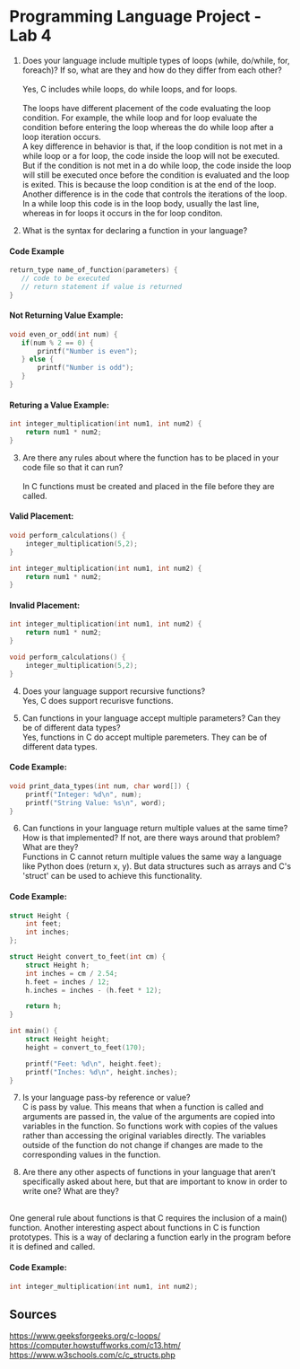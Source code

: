 # Programming Language Project - Lab 4

1) Does your language include multiple types of loops (while, do/while, for, foreach)? If
so, what are they and how do they differ from each other? 
<br><br>Yes, C includes while loops, do while loops, and for loops. 
<br><br>The loops have different placement of the code evaluating the loop condition. For example, the while loop and for loop evaluate the condition before entering the loop whereas the do while loop after a loop iteration occurs. 
<br>A key difference in behavior is that, if the loop condition is not met in a while loop or a for loop, the code inside the loop will not be executed. But if the condition is not met in a do while loop, the code inside the loop will still be executed once before the condition is evaluated and the loop is exited. This is because the loop condition is at the end of the loop. 
<br>Another difference is in the code that controls the iterations of the loop. In a while loop this code is in the loop body, usually the last line, whereas in for loops it occurs in the for loop conditon.

2) What is the syntax for declaring a function in your language?

#### Code Example
 ```c
return_type name_of_function(parameters) {
    // code to be executed
    // return statement if value is returned
}
```

#### Not Returning Value Example: 

 ```c
void even_or_odd(int num) {
    if(num % 2 == 0) {
        printf("Number is even");
    } else {
        printf("Number is odd");
    }
}
```

#### Returing a Value Example:

```c
int integer_multiplication(int num1, int num2) {
    return num1 * num2;
}
```

3) Are there any rules about where the function has to be placed in your code file so that
it can run?
<br><br> In C functions must be created and placed in the file before they are called.

#### Valid Placement:

```c
void perform_calculations() {
    integer_multiplication(5,2);
}

int integer_multiplication(int num1, int num2) {
    return num1 * num2;
}
```

#### Invalid Placement:

```c
int integer_multiplication(int num1, int num2) {
    return num1 * num2;
}

void perform_calculations() {
    integer_multiplication(5,2);
}
```

4) Does your language support recursive functions? 
<br> Yes, C does support recurisve functions.

5) Can functions in your language accept multiple parameters? Can they be of different
data types?
<br>Yes, functions in C do accept multiple paremeters. They can be of different data types. 

#### Code Example: 

```c
void print_data_types(int num, char word[]) {
    printf("Integer: %d\n", num);
    printf("String Value: %s\n", word);
}
```

6) Can functions in your language return multiple values at the same time? How is that
implemented? If not, are there ways around that problem? What are they?
<br> Functions in C cannot return multiple values the same way a language like Python does (return x, y). But data structures such as arrays and C's 'struct' can be used to achieve this functionality. 

#### Code Example: 

```c
struct Height {
    int feet;
    int inches;
};

struct Height convert_to_feet(int cm) {
    struct Height h;
    int inches = cm / 2.54;
    h.feet = inches / 12;
    h.inches = inches - (h.feet * 12);

    return h;
}

int main() {
    struct Height height;
    height = convert_to_feet(170);

    printf("Feet: %d\n", height.feet);
    printf("Inches: %d\n", height.inches);
}
```

7) Is your language pass-by reference or value?
<br> C is pass by value. This means that when a function is called and arguments are passed in, the value of the arguments are copied into variables in the function. So functions work with copies of the values rather than accessing the original variables directly. The variables outside of the function do not change if changes are made to the corresponding values in the function.

8) Are there any other aspects of functions in your language that aren't specifically asked
about here, but that are important to know in order to write one? What are they?
<br>
One general rule about functions is that C requires the inclusion of a main() function. Another interesting aspect about functions in C is function prototypes. This is a way of declaring a function early in the program before it is defined and called.

#### Code Example: 

```c
int integer_multiplication(int num1, int num2);
```

## Sources
https://www.geeksforgeeks.org/c-loops/
https://computer.howstuffworks.com/c13.htm/
https://www.w3schools.com/c/c_structs.php